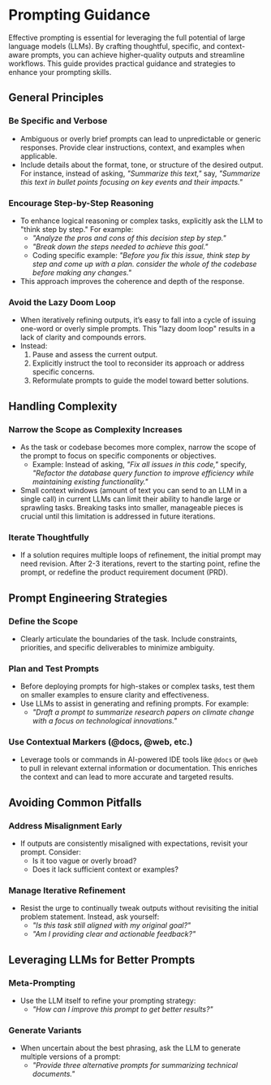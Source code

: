 # Prompting Guidance

Effective prompting is essential for leveraging the full potential of large language models (LLMs). By crafting thoughtful, specific, and context-aware prompts, you can achieve higher-quality outputs and streamline workflows. This guide provides practical guidance and strategies to enhance your prompting skills.

## General Principles

### Be Specific and Verbose

- Ambiguous or overly brief prompts can lead to unpredictable or generic responses. Provide clear instructions, context, and examples when applicable.
- Include details about the format, tone, or structure of the desired output. For instance, instead of asking, _"Summarize this text,"_ say, _"Summarize this text in bullet points focusing on key events and their impacts."_

### Encourage Step-by-Step Reasoning

- To enhance logical reasoning or complex tasks, explicitly ask the LLM to "think step by step." For example:
    - _"Analyze the pros and cons of this decision step by step."_
    - _"Break down the steps needed to achieve this goal."_
    - Coding specific example: _"Before you fix this issue, think step by step and come up with a plan. consider the whole of the codebase before making any changes."_
- This approach improves the coherence and depth of the response.

### Avoid the Lazy Doom Loop

- When iteratively refining outputs, it’s easy to fall into a cycle of issuing one-word or overly simple prompts. This "lazy doom loop" results in a lack of clarity and compounds errors.
- Instead:
    1. Pause and assess the current output.
    2. Explicitly instruct the tool to reconsider its approach or address specific concerns.
    3. Reformulate prompts to guide the model toward better solutions.

## Handling Complexity

### Narrow the Scope as Complexity Increases

- As the task or codebase becomes more complex, narrow the scope of the prompt to focus on specific components or objectives.
    - Example: Instead of asking, _"Fix all issues in this code,"_ specify, _"Refactor the database query function to improve efficiency while maintaining existing functionality."_
- Small context windows (amount of text you can send to an LLM in a single call) in current LLMs can limit their ability to handle large or sprawling tasks. Breaking tasks into smaller, manageable pieces is crucial until this limitation is addressed in future iterations.

### Iterate Thoughtfully

- If a solution requires multiple loops of refinement, the initial prompt may need revision. After 2-3 iterations, revert to the starting point, refine the prompt, or redefine the product requirement document (PRD).

## Prompt Engineering Strategies

### Define the Scope

- Clearly articulate the boundaries of the task. Include constraints, priorities, and specific deliverables to minimize ambiguity.

### Plan and Test Prompts

- Before deploying prompts for high-stakes or complex tasks, test them on smaller examples to ensure clarity and effectiveness.
- Use LLMs to assist in generating and refining prompts. For example:
    - _"Draft a prompt to summarize research papers on climate change with a focus on technological innovations."_

### Use Contextual Markers (@docs, @web, etc.)

- Leverage tools or commands in AI-powered IDE tools like `@docs` or `@web` to pull in relevant external information or documentation. This enriches the context and can lead to more accurate and targeted results.

## Avoiding Common Pitfalls

### Address Misalignment Early

- If outputs are consistently misaligned with expectations, revisit your prompt. Consider:
    - Is it too vague or overly broad?
    - Does it lack sufficient context or examples?

### Manage Iterative Refinement

- Resist the urge to continually tweak outputs without revisiting the initial problem statement. Instead, ask yourself:
    - _"Is this task still aligned with my original goal?"_
    - _"Am I providing clear and actionable feedback?"_

## Leveraging LLMs for Better Prompts

### Meta-Prompting

- Use the LLM itself to refine your prompting strategy:
    - _"How can I improve this prompt to get better results?"_

### Generate Variants

- When uncertain about the best phrasing, ask the LLM to generate multiple versions of a prompt:
    - _"Provide three alternative prompts for summarizing technical documents."_
